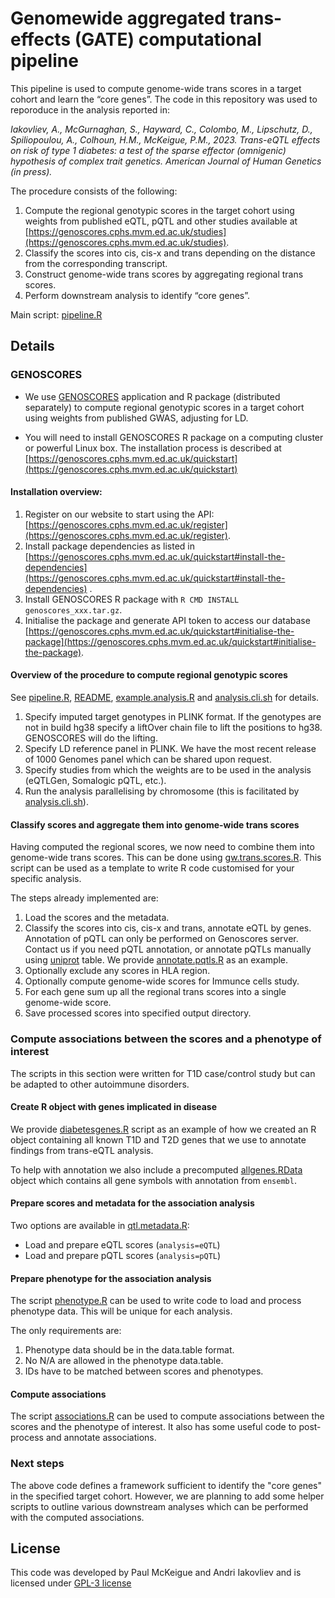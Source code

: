 # Genomewide aggregated trans- effects (GATE) computational pipeline

This pipeline is used to compute genome-wide trans scores in a target cohort and learn the “core genes”. 
The code in this repository was used to reporoduce in the analysis reported in:


*Iakovliev, A., McGurnaghan, S., Hayward, C., Colombo, M., Lipschutz, D., Spiliopoulou, A., Colhoun, H.M., McKeigue, P.M., 2023. Trans-eQTL effects on risk of type 1 diabetes: a test of the sparse effector (omnigenic) hypothesis of complex trait genetics. American Journal of Human Genetics (in press).*


The procedure consists of the following:

1.  Compute the regional genotypic scores in the target cohort using weights from published eQTL, pQTL and other studies available at [https://genoscores.cphs.mvm.ed.ac.uk/studies](https://genoscores.cphs.mvm.ed.ac.uk/studies).
2.  Classify the scores into cis, cis-x and trans depending on the distance from the corresponding transcript.
3.  Construct genome-wide trans scores by aggregating regional trans scores.
4.  Perform downstream analysis to identify “core genes”.

Main script: [pipeline.R](pipeline.R)

## Details

### GENOSCORES

- We use [GENOSCORES](https://genoscores.cphs.mvm.ed.ac.uk) application and R package (distributed separately) to compute regional genotypic scores in a target cohort using weights from published GWAS, adjusting for LD.
 
- You will need to install GENOSCORES R package on a computing cluster or powerful Linux box. The installation process is described at [https://genoscores.cphs.mvm.ed.ac.uk/quickstart](https://genoscores.cphs.mvm.ed.ac.uk/quickstart)

#### Installation overview:

1.  Register on our website to start using the API: [https://genoscores.cphs.mvm.ed.ac.uk/register](https://genoscores.cphs.mvm.ed.ac.uk/register).
2.  Install package dependencies as listed in [https://genoscores.cphs.mvm.ed.ac.uk/quickstart#install-the-dependencies](https://genoscores.cphs.mvm.ed.ac.uk/quickstart#install-the-dependencies) .
3. Install GENOSCORES R package with `R CMD INSTALL genoscores_xxx.tar.gz`.
4.  Initialise the package and generate API token to access our database [https://genoscores.cphs.mvm.ed.ac.uk/quickstart#initialise-the-package](https://genoscores.cphs.mvm.ed.ac.uk/quickstart#initialise-the-package).

#### Overview of the procedure to compute regional genotypic scores

See [pipeline.R](pipeline.R), [README](genoscores/README.md), [example.analysis.R](genoscores/example.analysis.R) and [analysis.cli.sh](genoscores/example.analysis.cli.sh) for details.

1. Specify imputed target genotypes in PLINK format. If the genotypes are not in build hg38 specify a liftOver chain file to lift the positions to hg38. GENOSCORES will do the lifting.
2. Specify LD reference panel in PLINK. We have the most recent release of 1000 Genomes panel which can be shared upon request.
3. Specify studies from which the weights are to be used in the analysis (eQTLGen, Somalogic pQTL, etc.).
4.  Run the analysis parallelising by chromosome (this is facilitated by [analysis.cli.sh](genoscores/example.analysis.cli.sh)).

#### Classify scores and aggregate them into genome-wide trans scores

Having computed the regional scores, we now need to combine them into genome-wide trans scores. This can be done using [gw.trans.scores.R](gw.trans.scores.R). 
This script can be used as a template to write R code customised for your specific analysis.

The steps already implemented are:

1. Load the scores and the metadata.
2. Classify the scores into cis, cis-x and trans, annotate eQTL by genes. Annotation of pQTL can only be performed on Genoscores server. Contact us if you need pQTL annotation, or annotate pQTLs manually using [uniprot](https://www.uniprot.org) table. We provide [annotate.pqtls.R](annotate.pqtls.R) as an example.
3. Optionally exclude any scores in HLA region.
4. Optionally compute genome-wide scores for Immunce cells study.
5. For each gene sum up all the regional trans scores into a single genome-wide score.
6. Save processed scores into specified output directory.

### Compute associations between the scores and a phenotype of interest

The scripts in this section were written for T1D case/control study but can be adapted to other autoimmune disorders.

#### Create R object with genes implicated in disease

We provide [diabetesgenes.R](diabetesgenes.R) script as an example of how we created an R object containing all known T1D and T2D genes that we use to annotate findings from trans-eQTL analysis.

To help with annotation we also include a precomputed [allgenes.RData](helper-data/allgenes.RData) object which contains all gene symbols with annotation from `ensembl`.

#### Prepare scores and metadata for the association analysis

Two options are available in [qtl.metadata.R](qtl.metadata.R):

- Load and prepare eQTL scores (`analysis=eQTL`)
- Load and prepare pQTL scores (`analysis=pQTL`)

#### Prepare phenotype for the association analysis

The script [phenotype.R](phenotype.R) can be used to write code to load and process phenotype data. This will be unique for each analysis.

The only requirements are:

1. Phenotype data should be in the data.table format.
2. No N/A are allowed in the phenotype data.table.
3. IDs have to be matched between scores and phenotypes.

#### Compute associations

The script [associations.R](association.R) can be used to compute associations between the scores and the phenotype of interest. It also has some useful code to post-process and annotate associations.

### Next steps

The above code defines a framework sufficient to identify the "core genes" in the specified target cohort. However, we are planning to add some helper scripts to outline various downstream analyses which can be performed with the computed associations.

## License

This code was developed by Paul McKeigue and Andri Iakovliev and is licensed under [GPL-3 license](https://www.gnu.org/licenses/gpl-3.0.txt)
